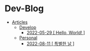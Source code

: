 # Dev-Blog

 * <a href="./Articles/">Articles</a>
     * <a href="./Articles/Develop/">Develop</a>
       * <a href="./Articles/Develop/2022-05-29 [ Hello, World! ]/">2022-05-29 [ Hello, World! ]</a>
     * <a href="./Articles/Personal/">Personal</a>
         * <a href="./Articles/Personal/2022-08-11 [ 특별한 날 ]/">2022-08-11 [ 특별한 날 ]</a>
